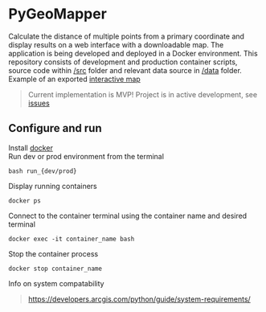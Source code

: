 # PyGeoMapper
Calculate the distance of multiple points from a primary coordinate and display results on a web interface with a downloadable map. The application is being developed and deployed in a Docker environment. This repository consists of development and production container scripts, source code within [/src](/src/) folder and relevant data source in [/data](/data/) folder. Example of an exported [interactive map](./interactive_map.html)
>Current implementation is MVP! Project is in active development, see [issues](https://github.com/The-Magicians-Code/PyGeoMapper/issues)
## Configure and run
Install [docker](https://docs.docker.com/get-docker/)  
Run dev or prod environment from the terminal
````
bash run_{dev/prod}
````
Display running containers
````
docker ps
````
Connect to the container terminal using the container name and desired terminal
````
docker exec -it container_name bash
````
Stop the container process
````
docker stop container_name
````
Info on system compatability  
>https://developers.arcgis.com/python/guide/system-requirements/